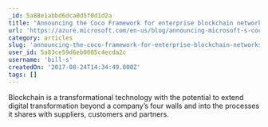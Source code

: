 ```yaml
---
_id: 5a88e1abbd6dca0d5f0d1d2a
title: "Announcing the Coco Framework for enterprise blockchain networks"
url: 'https://azure.microsoft.com/en-us/blog/announcing-microsoft-s-coco-framework-for-enterprise-blockchain-networks/'
category: articles
slug: 'announcing-the-coco-framework-for-enterprise-blockchain-networks'
user_id: 5a83ce59d6eb0005c4ecda2c
username: 'bill-s'
createdOn: '2017-08-24T14:34:49.000Z'
tags: []
---
```


Blockchain is a transformational technology with the potential to extend digital transformation beyond a company’s four walls and into the processes it shares with suppliers, customers and partners. 

